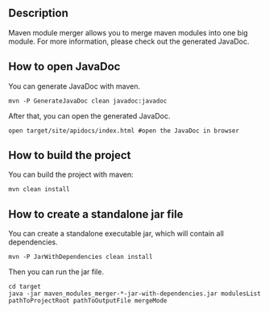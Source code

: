## Description

Maven module merger allows you to merge maven modules into one big module.
For more information, please check out the generated JavaDoc.

## How to open JavaDoc

You can generate JavaDoc with maven.

```shell
mvn -P GenerateJavaDoc clean javadoc:javadoc
```

After that, you can open the generated JavaDoc.

```shell
open target/site/apidocs/index.html #open the JavaDoc in browser
```

## How to build the project

You can build the project with maven:
```shell
mvn clean install
```

## How to create a standalone jar file

You can create a standalone executable jar, which will contain all dependencies.
```shell
mvn -P JarWithDependencies clean install
```
Then you can run the jar file.
```shell
cd target
java -jar maven_modules_merger-*-jar-with-dependencies.jar modulesList pathToProjectRoot pathToOutputFile mergeMode 
```
